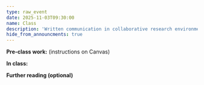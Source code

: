 ```yaml
---
type: raw_event
date: 2025-11-03T09:30:00
name: Class
description: 'Written communication in collaborative research environments'
hide_from_announcments: true
---
```


**Pre-class work:** (instructions on Canvas)



**In class:**



**Further reading (optional)**
